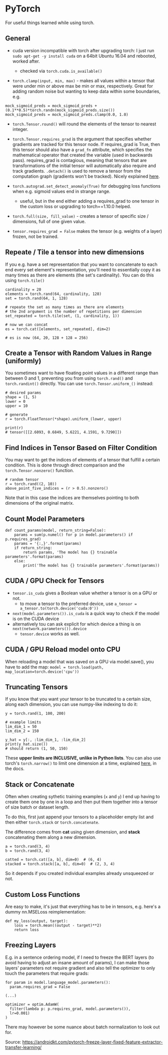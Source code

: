 # PyTorch

For useful things learned while using torch.

## General

- cuda version incompatible with torch after upgrading torch: I just run `sudo apt-get -y install cuda` on a 64bit Ubuntu 16.04 and rebooted, worked after.
  - checked via `torch.cuda.is_available()`

- `torch.clamp(input, min, max)` - makes all values within a tensor that were under min or above max be min or max, respectively. Great for adding random noise but wanting to keep data within some boundaries, e.g.

```
mock_sigmoid_preds = mock_sigmoid_preds + (0.1**0.5)*torch.randn(mock_sigmoid_preds.size())
mock_sigmoid_preds = mock_sigmoid_preds.clamp(0.0, 1.0)
```

- `torch.Tensor.round()` will round the elements of the tensor to nearest integer.

- `torch.Tensor.requires_grad` is the argument that specifies whether gradients are tracked for this tensor node. If requires_grad is True, then this tensor should also have a `grad_fn` attribute, which specifies the mathematical operator that created the variable (used in backwards pass). requires_grad is contagious, meaning that tensors that are transformations of the initial tensor will automatically also require and track gradients. `.detach()` is used to remove a tensor from the computation graph (gradients won't be tracked). Nicely explained [here](https://blog.paperspace.com/pytorch-101-understanding-graphs-and-automatic-differentiation/).

- `torch.autograd.set_detect_anomaly(True)` for debugging loss functions when e.g. sigmoid values end in strange range.
  - useful, but in the end either adding a requires_grad to one tensor in the custom loss or upgrading to torch==1.10.0 helped.

- `torch.full(size, fill_value)` - creates a tensor of specific size / dimensions, full of one given value.

- `tensor.requires_grad = False` makes the tensor (e.g. weights of a layer) frozen, not be trained.

## Repeate / Tile a tensor into new dimensions
If you e.g. have a set representation that you want to concatenate to each end every set element's representation, you'll need to essentially copy it as many times as there are elements (the set's cardinality). You can do this using `torch.tile()`

```
cardinality = 20
elements = torch.rand(64, cardinality, 128)
set = torch.rand(64, 1, 128)

# repeate the set as many times as there are elements
# the 2nd argument is the number of repetitions per dimension
set_repeated = torch.tile(set, (1, cardinality, 1))

# now we can concat
es = torch.cat([elements, set_repeated], dim=2)

# es is now (64, 20, 128 + 128 = 256)
```

## Create a Tensor with Random Values in Range (uniformly)
You sometimes want to have floating point values in a different range than between 0 and 1, preventing you from using `torch.rand()` and `torch.randint()` directly. You can use `torch.Tensor.uniform_()` instead:

```
# desired params
shape = (1, 5)
lower = 0
upper = 10

# generate
r = torch.FloatTensor(*shape).uniform_(lower, upper)

print(r)
# tensor([[2.6093, 0.6849, 5.6221, 4.1591, 9.7290]])
```

## Find Indices in Tensor Based on Filter Condition
You may want to get the indices of elements of a tensor that fulfill a certain condition. This is done through direct comparison and the `torch.Tensor.nonzero()` function.

```
# random tensor
r = torch.rand((2, 10))
above_point_five_indices = (r > 0.5).nonzero()
```
Note that in this case the indices are themselves pointing to both dimensions of the original matrix.

## Count Model Parameters

```
def count_params(model, return_string=False):
    params = sum(p.numel() for p in model.parameters() if p.requires_grad)
    params = '{:,}'.format(params)
    if return_string:
        return params, 'The model has {} trainable parameters'.format(params)
    else:
        print('The model has {} trainable parameters'.format(params))
```

## CUDA / GPU Check for Tensors

- `tensor.is_cuda` gives a Boolean value whether a tensor is on a GPU or not.
  - to move a tensor to the preferred device, use `a_tensor = a_tensor.to(torch.device('cuda:0'))`
- `next(model.parameters()).is_cuda` is a quick way to check if the model is on the CUDA device
- alternatively tou can ask explicit for which device a thing is on `next(network.parameters()).device`
  - `tensor.device` works as well.

## CUDA / GPU Reload model onto CPU

When reloading a model that was saved on a GPU via model.save(), you have to add the map: `model = torch.load(path, map_location=torch.device('cpu'))`

## Truncating Tensors

If you know that you want your tensor to be truncated to a certain size, along each dimension, you can use numpy-like indexing to do it:

```
y = torch.rand(1, 100, 200)

# example limits
lim_dim_1 = 50
lim_dim_2 = 150

y_hat = y[:, :lim_dim_1, :lim_dim_2]
print(y_hat.size())
# should return (1, 50, 150)

```

These **upper limits are INCLUSIVE, unlike in Python lists**. You can also use torch's `torch.narrow()` to limit one dimension at a time, explained [here](https://pytorch.org/docs/stable/generated/torch.narrow.html), in the docs.

## Stack or Concatenate

Often when creating sythetic training examples (`x` and `y`) I end up having to create them one by one in a loop and then put them together into a tensor of size batch or dataset length. 

To do this, first just append your tensors to a placeholder empty list and then either `torch.stack` or `torch.concatenate`. 

The difference comes from **cat** using given dimension, and **stack** concatenating them along a new dimension.

```
a = torch.rand(3, 4)
b = torch.rand(3, 4)

catted = torch.cat([a, b], dim=0)  # (6, 4)
stacked = torch.stack([a, b], dim=0)  # (2, 3, 4)
```

So it depends if you created individual examples already unsqueezed or not. 

## Custom Loss Functions

Are easy to make, it's just that everything has to be in tensors, e.g. here's a dummy nn.MSELoss reimplementation:

```
def my_loss(output, target):
    loss = torch.mean((output - target)**2)
    return loss
```

## Freezing Layers

E.g. in a sentence ordering model, if I need to freeze the BERT layers (to avoid having to adjust an insane amount of params), I can make those layers' parameters not require gradient and also tell the optimizer to only touch the parameters that require grads:

```
for param in model.language_model.parameters():
  param.requires_grad = False

(...)

optimizer = optim.AdamW(
  filter(lambda p: p.requires_grad, model.parameters()),
  lr=0.001)
)
```
There may however be some nuance about batch normalization to look out for.

Source: https://androidkt.com/pytorch-freeze-layer-fixed-feature-extractor-transfer-learning/
